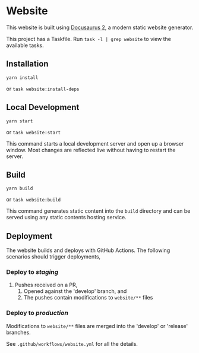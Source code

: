 # Website

This website is built using [Docusaurus 2](https://v2.docusaurus.io/), a modern static website generator.

This project has a Taskfile. Run `task -l | grep website` to view the available tasks.

## Installation

```console
yarn install
```

or `task website:install-deps`

## Local Development

```console
yarn start
```

or `task website:start`

This command starts a local development server and open up a browser window. Most changes are reflected live without having to restart the server.

## Build

```console
yarn build
```

or `task website:build`

This command generates static content into the `build` directory and can be served using any static contents hosting service.

## Deployment

The website builds and deploys with GitHub Actions. The following scenarios should trigger deployments,

### Deploy to _staging_
1. Pushes received on a PR,
    1. Opened against the 'develop' branch, and
    1. The pushes contain modifications to `website/**` files

### Deploy to _production_
Modifications to `website/**` files are merged into the 'develop' or 'release' branches.

See `.github/workflows/website.yml` for all the details.
